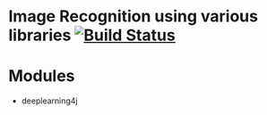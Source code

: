 # Image Recognition using various libraries [![Build Status](https://travis-ci.org/Jyothesh/ImageClassification.svg?branch=master)](https://travis-ci.org/Jyothesh/ImageClassification)

# Modules
 - deeplearning4j